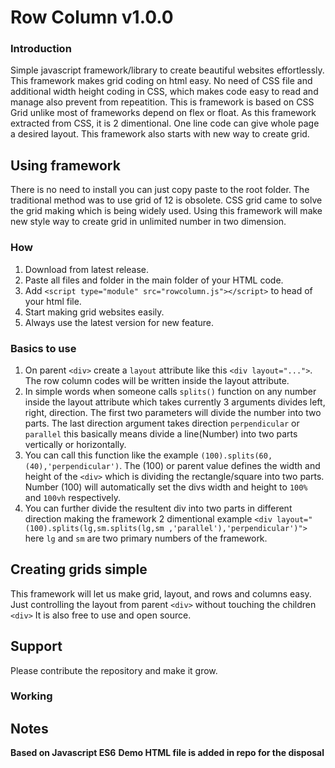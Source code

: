 # Row Column v1.0.0
 ### Introduction
 Simple javascript framework/library to create beautiful websites effortlessly.
 This framework makes grid coding on html easy. No need of CSS file and additional width height coding in CSS, which makes code easy to read and manage also prevent from repeatition. 
 This is framework is based on CSS Grid unlike most of frameworks depend on flex or float.
 As this framework extracted from CSS, it is 2 dimentional. One line code can give whole page a desired layout.
 This framework also starts with new way to create grid.
## Using framework
There is no need to install you can just copy paste to the root folder. The traditional method was to use grid of 12 is obsolete. CSS grid came to solve the grid making which is being widely used. Using this framework will make new style way to create grid in unlimited number in two dimension.
### How
 1. Download from latest release.
 2. Paste all files and folder in the main folder of your HTML code.
 3. Add `<script type="module" src="rowcolumn.js"></script>` to head of your html file.
 4. Start making grid websites easily.
 5. Always use the latest version for new feature.

### Basics to use
 1. On parent `<div>` create a `layout` attribute like this `<div layout="...">`. The row column codes will be written inside the layout attribute.
 2. In simple words when someone calls `splits()` function on any number inside the layout attribute which takes currently 3 arguments divides left, right, direction. The first two parameters will divide the number into two parts. The last direction argument takes direction `perpendicular` or `parallel` this basically means divide a line(Number) into two parts vertically or horizontally. 
 3. You can call this function like the example `(100).splits(60,(40),'perpendicular')`. The (100) or parent value defines the width and height of the `<div>` which is dividing the rectangle/square into two parts. Number (100) will automatically set the divs width and height to `100%` and `100vh` respectively.
 4. You can further divide the resultent div into two parts in different direction making the framework 2 dimentional example `<div layout="(100).splits(lg,sm.splits(lg,sm ,'parallel'),'perpendicular')">` here `lg` and `sm` are two primary numbers of the framework.

## Creating grids simple
 This framework will let us make grid, layout, and rows and columns easy. Just controlling the layout from parent `<div>` without touching the children `<div>` It is also free to use and open source.
 
## Support 
 Please contribute the repository and make it grow.
 ### Working
 

## Notes
**Based on Javascript ES6**
**Demo HTML file is added in repo for the disposal**

